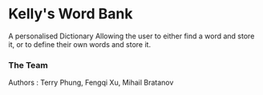 # Kelly's Word Bank

 A personalised Dictionary Allowing the user to either find a word and store it,  or to define their own words and store it.

### The Team
Authors : Terry Phung, Fengqi Xu, Mihail Bratanov
